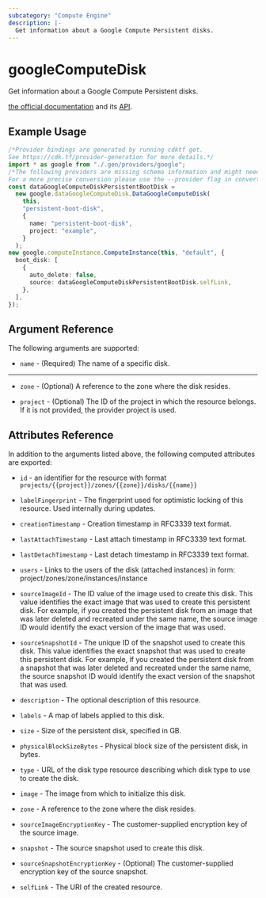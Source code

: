 ```yaml
---
subcategory: "Compute Engine"
description: |-
  Get information about a Google Compute Persistent disks.
---
```


# googleComputeDisk

Get information about a Google Compute Persistent disks.

[the official documentation](https://cloud.google.com/compute/docs/disks) and its [API](https://cloud.google.com/compute/docs/reference/latest/disks).

## Example Usage

```typescript
/*Provider bindings are generated by running cdktf get.
See https://cdk.tf/provider-generation for more details.*/
import * as google from "./.gen/providers/google";
/*The following providers are missing schema information and might need manual adjustments to synthesize correctly: google.
For a more precise conversion please use the --provider flag in convert.*/
const dataGoogleComputeDiskPersistentBootDisk =
  new google.dataGoogleComputeDisk.DataGoogleComputeDisk(
    this,
    "persistent-boot-disk",
    {
      name: "persistent-boot-disk",
      project: "example",
    }
  );
new google.computeInstance.ComputeInstance(this, "default", {
  boot_disk: [
    {
      auto_delete: false,
      source: dataGoogleComputeDiskPersistentBootDisk.selfLink,
    },
  ],
});

```

## Argument Reference

The following arguments are supported:

* `name` - (Required) The name of a specific disk.

***

*   `zone` - (Optional) A reference to the zone where the disk resides.

*   `project` - (Optional) The ID of the project in which the resource belongs.
    If it is not provided, the provider project is used.

## Attributes Reference

In addition to the arguments listed above, the following computed attributes are exported:

*   `id` - an identifier for the resource with format `projects/{{project}}/zones/{{zone}}/disks/{{name}}`

*   `labelFingerprint` -
    The fingerprint used for optimistic locking of this resource.  Used
    internally during updates.

*   `creationTimestamp` -
    Creation timestamp in RFC3339 text format.

*   `lastAttachTimestamp` -
    Last attach timestamp in RFC3339 text format.

*   `lastDetachTimestamp` -
    Last detach timestamp in RFC3339 text format.

*   `users` -
    Links to the users of the disk (attached instances) in form:
    project/zones/zone/instances/instance

*   `sourceImageId` -
    The ID value of the image used to create this disk. This value
    identifies the exact image that was used to create this persistent
    disk. For example, if you created the persistent disk from an image
    that was later deleted and recreated under the same name, the source
    image ID would identify the exact version of the image that was used.

*   `sourceSnapshotId` -
    The unique ID of the snapshot used to create this disk. This value
    identifies the exact snapshot that was used to create this persistent
    disk. For example, if you created the persistent disk from a snapshot
    that was later deleted and recreated under the same name, the source
    snapshot ID would identify the exact version of the snapshot that was
    used.

*   `description` -
    The optional description of this resource.

*   `labels` - A map of labels applied to this disk.

*   `size` -
    Size of the persistent disk, specified in GB.

*   `physicalBlockSizeBytes` -
    Physical block size of the persistent disk, in bytes.

*   `type` -
    URL of the disk type resource describing which disk type to use to
    create the disk.

*   `image` -
    The image from which to initialize this disk.

*   `zone` -
    A reference to the zone where the disk resides.

*   `sourceImageEncryptionKey` -
    The customer-supplied encryption key of the source image.

*   `snapshot` -
    The source snapshot used to create this disk.

*   `sourceSnapshotEncryptionKey` -
    (Optional)
    The customer-supplied encryption key of the source snapshot.

*   `selfLink` - The URI of the created resource.
